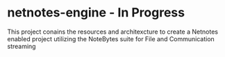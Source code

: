 # netnotes-engine - In Progress

This project conains the resources and architexcture to create a Netnotes enabled project utilizing the NoteBytes suite for File and Communication streaming




